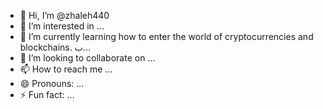 - 👋 Hi, I’m @zhaleh440
- 👀 I’m interested in ...
- 🌱 I’m currently learning how to enter the world of cryptocurrencies and blockchains.
ب...
- 💞️ I’m looking to collaborate on ...
- 📫 How to reach me ...
- 😄 Pronouns: ...
- ⚡ Fun fact: ...

<!---
zhaleh440/zhaleh440 is a ✨ special ✨ repository because its `README.md` (this file) appears on your GitHub profile.
You can click the Preview link to take a look at your changes.
--->
